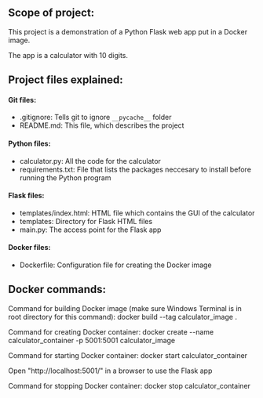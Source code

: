 ## Scope of project:
This project is a demonstration of a Python Flask web app put in a Docker image.

The app is a calculator with 10 digits.


## Project files explained:

#### Git files:
- .gitignore: Tells git to ignore `__pycache__` folder
- README.md: This file, which describes the project

#### Python files:
- calculator.py: All the code for the calculator
- requirements.txt: File that lists the packages neccesary to install before running the Python program

#### Flask files:
- templates/index.html: HTML file which contains the GUI of the calculator
- templates:              Directory for Flask HTML files
- main.py:                 The access point for the Flask app

#### Docker files:
- Dockerfile:          Configuration file for creating the Docker image



## Docker commands:
Command for building Docker image (make sure Windows Terminal is in root directory for this command):
docker build --tag calculator_image .

Command for creating Docker container:
docker create --name calculator_container -p 5001:5001 calculator_image

Command for starting Docker container:
docker start calculator_container

Open "http://localhost:5001/" in a browser to use the Flask app

Command for stopping Docker container:
docker stop calculator_container
